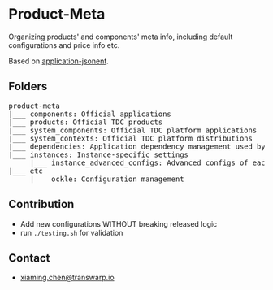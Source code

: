 # Product-Meta

Organizing products' and components' meta info, including default configurations and price info etc.

Based on [application-jsonent](http://172.16.1.41:10080/TDC/application-jsonnet).


## Folders

<pre>
product-meta
|___ components: Official applications
|___ products: Official TDC products
|___ system_components: Official TDC platform applications
|___ system_contexts: Official TDC platform distributions
|___ dependencies: Application dependency management used by `libappadapter`
|___ instances: Instance-specific settings
     |___ instance_advanced_configs: Advanced configs of each instance
|___ etc
     |___ ockle: Configuration management
</pre>

## Contribution

* Add new configurations WITHOUT breaking released logic
* run `./testing.sh` for validation

## Contact

* xiaming.chen@transwarp.io
